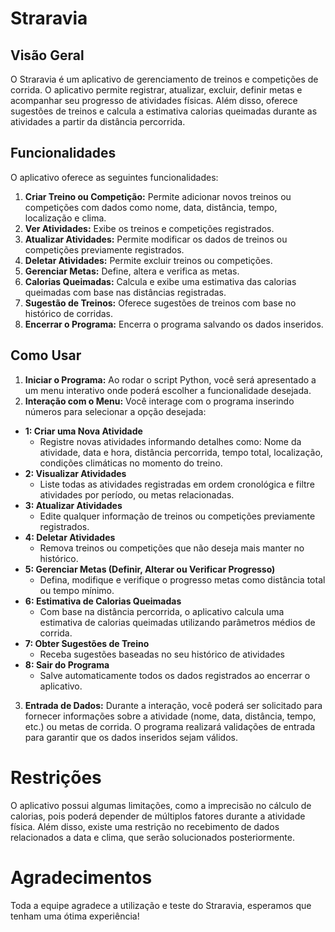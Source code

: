 
# Straravia

## Visão Geral

O Straravia é um aplicativo de gerenciamento de treinos e competições de corrida. O aplicativo permite registrar, atualizar, excluir, definir metas e acompanhar seu progresso de atividades físicas. Além disso, oferece sugestões de treinos e calcula a estimativa calorias queimadas durante as atividades a partir da distância percorrida.

## Funcionalidades

O aplicativo oferece as seguintes funcionalidades:

1. **Criar Treino ou Competição:** Permite adicionar novos treinos ou competições com dados como nome, data, distância, tempo, localização e clima.
2. **Ver Atividades:** Exibe os treinos e competições registrados.
3. **Atualizar Atividades:** Permite modificar os dados de treinos ou competições previamente registrados.
4. **Deletar Atividades:** Permite excluir treinos ou competições.
5. **Gerenciar Metas:** Define, altera e verifica as metas.
6. **Calorias Queimadas:** Calcula e exibe uma estimativa das calorias queimadas com base nas distâncias registradas.
7. **Sugestão de Treinos:** Oferece sugestões de treinos com base no histórico de corridas.
8. **Encerrar o Programa:** Encerra o programa salvando os dados inseridos.

## Como Usar

1. **Iniciar o Programa:** Ao rodar o script Python, você será apresentado a um menu interativo onde poderá escolher a funcionalidade desejada.
2. **Interação com o Menu:** Você interage com o programa inserindo números para selecionar a opção desejada:
- **1: Criar uma Nova Atividade**
  -  Registre novas atividades informando detalhes como: Nome da atividade, data e hora, distância percorrida, tempo total, localização, condições climáticas no momento do treino.
- **2: Visualizar Atividades**
  - Liste todas as atividades registradas em ordem cronológica e filtre atividades por período, ou metas relacionadas.
- **3: Atualizar Atividades**
  - Edite qualquer informação de treinos ou competições previamente registrados.
- **4: Deletar Atividades**
  - Remova treinos ou competições que não deseja mais manter no histórico.
- **5: Gerenciar Metas (Definir, Alterar ou Verificar Progresso)**
  - Defina, modifique e verifique o progresso metas como distância total ou tempo mínimo.
- **6: Estimativa de Calorias Queimadas**
  - Com base na distância percorrida, o aplicativo calcula uma estimativa de calorias queimadas utilizando parâmetros médios de corrida.
- **7: Obter Sugestões de Treino**
  - Receba sugestões baseadas no seu histórico de atividades
- **8: Sair do Programa**
  - Salve automaticamente todos os dados registrados ao encerrar o aplicativo.
3. **Entrada de Dados:** Durante a interação, você poderá ser solicitado para fornecer informações sobre a atividade (nome, data, distância, tempo, etc.) ou metas de corrida. O programa realizará validações de entrada para garantir que os dados inseridos sejam válidos.

# Restrições

O aplicativo possui algumas limitações, como a imprecisão no cálculo de calorias, pois poderá depender de múltiplos fatores durante a atividade física. Além disso, existe uma restrição no recebimento de dados relacionados a data e clima, que serão solucionados posteriormente.

# Agradecimentos

Toda a equipe agradece a utilização e teste do Straravia, esperamos que tenham uma ótima experiência!
